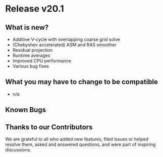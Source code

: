 # Release v20.1

## What is new? 

* Additive V-cycle with overlapping coarse grid solve
* (Chebyshev accelerated) ASM and RAS smoother
* Residual projection
* Runtime averages
* Improved CPU performance
* Various bug fixes 

## What you may have to change to be compatible 

* n/a 

## Known Bugs 

## Thanks to our Contributors

We are grateful to all who added new features, filed issues or helped resolve them, 
asked and answered questions, and were part of inspiring discussions.

